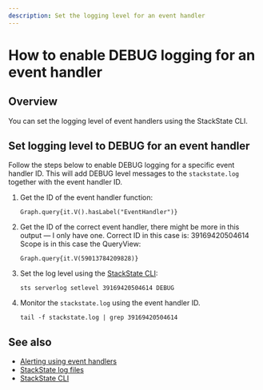 ```yaml
---
description: Set the logging level for an event handler
---
```


# How to enable DEBUG logging for an event handler

## Overview

You can set the logging level of event handlers using the StackState CLI. 

## Set logging level to DEBUG for an event handler

Follow the steps below to enable DEBUG logging for a specific event handler ID. This will add DEBUG level messages to the `stackstate.log` together with the event handler ID.

1. Get the ID of the event handler function:
    ```
    Graph.query{it.V().hasLabel("EventHandler")}
    ```

2. Get the ID of the correct event handler, there might be more in this output — I only have one. Correct ID in this case is: 39169420504614
Scope is in this case the QueryView:
    ```
    Graph.query{it.V(59013784209828)}
    ```

3. Set the log level using the [StackState CLI](/setup/cli.md):
    ```
    sts serverlog setlevel 39169420504614 DEBUG
    ```

4. Monitor the `stackstate.log` using the event handler ID.
    ```
    tail -f stackstate.log | grep 39169420504614
    ```

## See also

- [Alerting using event handlers](/use/alerting.md#send-alerts-with-event-handlers)
- [StackState log files](/configure/logging/stackstate_log_files.md)
- [StackState CLI](/setup/cli.md)
